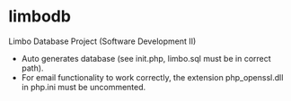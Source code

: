 # limbodb
Limbo Database Project (Software Development II)
- Auto generates database (see init.php, limbo.sql must be in correct path).
- For email functionality to work correctly, the extension php_openssl.dll in php.ini must be uncommented.
